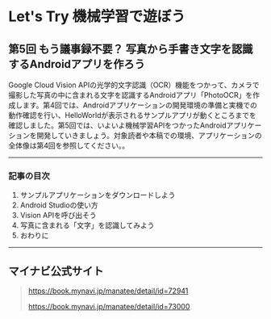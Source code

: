 Let's Try 機械学習で遊ぼう
======================

## 第5回 もう議事録不要？ 写真から手書き文字を認識するAndroidアプリを作ろう

Google Cloud Vision APIの光学的文字認識（OCR）機能をつかって、カメラで撮影した写真の中に含まれる文字を認識するAndroidアプリ「PhotoOCR」を作成します。第4回では、Androidアプリケーションの開発環境の準備と実機での動作確認を行い、HelloWorldが表示されるサンプルアプリが動くところまでを確認しました。第5回では、いよいよ機械学習APIをつかったAndroidアプリケーションを開発していきましょう。対象読者や本稿での環境、アプリケーションの全体像は第4回を参照してください。。

***
### 記事の目次

1. サンプルアプリケーションをダウンロードしよう
1. Android Studioの使い方
1. Vision APIを呼び出そう
1. 写真に含まれる「文字」を認識してみよう
1. おわりに


***
## マイナビ公式サイト
> https://book.mynavi.jp/manatee/detail/id=72941
>
> https://book.mynavi.jp/manatee/detail/id=73000
>
